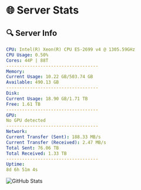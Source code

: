 # 🌐 Server Stats
## 🔍 Server Info
```yaml
CPU: Intel(R) Xeon(R) CPU E5-2699 v4 @ 1305.59GHz
CPU Usage: 0.50%
Cores: 44P | 88T
-----------------------------------
Memory:
Current Usage: 10.22 GB/503.74 GB
Available: 490.13 GB
-----------------------------------
Disk:
Current Usage: 18.90 GB/1.71 TB
Free: 1.61 TB
-----------------------------------
GPU:
No GPU detected
-----------------------------------
Network:
Current Transfer (Sent): 188.33 MB/s
Current Transfer (Received): 2.47 MB/s
Total Sent: 76.06 TB
Total Received: 1.33 TB
-----------------------------------
Uptime:
8d 6h 51m 4s
```
![GitHub Stats](https://img.shields.io/badge/Updated-2025-02-16_05:34:22-blue)